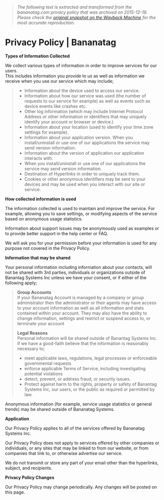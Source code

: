 > *The following text is extracted and transformed from the bananatag.com privacy policy that was archived on 2015-12-19. Please check the [original snapshot on the Wayback Machine](https://web.archive.org/web/20151219064014id_/http%3A//blog.bananatag.com/privacy-policy) for the most accurate reproduction.*

# Privacy Policy | Bananatag

**Types of Information Collected**

We collect various types of information in order to improve services for our users.  
This includes information you provide to us as well as information we receive when you use our service which may include;

>   * Information about the device used to access our service.
>   * Information about how our service was used (the number of requests to our service for example) as well as events such as device events like crashes etc.
>   * Other log information (which may include Internet Protocol Address or other information or identifiers that may uniquely identify your account or browser or device.)
>   * Information about your location (used to identify your time zone settings for example).
>   * Information about your application version. When you install/uninstall or use one of our applications the service may send version information.
>   * Information about the version of application our application interacts with.
>   * When you install/uninstall or use one of our applications the service may send version information.
>   * Destination of Hyperlinks in order to uniquely track them.
>   * Cookies or other anonymous identifiers may be sent to your devices and may be used when you interact with our site or service.
> 


**How collected information is used**

The information collected is used to maintain and improve the service. For example, allowing you to save settings, or modifying aspects of the service based on anonymous usage statistics.

Information about support issues may be anonymously used as examples or to provide better support in the help center or FAQ.

We will ask you for your permission before your information is used for any purpose not covered in the Privacy Policy.

**Information that may be shared**

Your personal information including information about your contacts, will not be shared with 3rd parties, individuals or organizations outside of Banantag Systems Inc unless we have your consent, or if either of the following apply;

> **Group Accounts**  
>  If your Bananatag Account is managed by a company or group administrator then the administrator or their agents may have access to your account information as well as all information and stats contained within your account. They may also have the ability to change information, settings and restrict or suspend access to, or terminate your account
> 
> **Legal Reasons**  
>  Personal information will be shared outside of Banantag Systems Inc. if we have a good-faith believe that the information is reasonably necessary to;
> 
>   * meet applicable laws, regulations, legal processes or enforceable governmental requests
>   * enforce applicable Terms of Service, including investigating potential violations
>   * detect, prevent, or address fraud, or security issues.
>   * Protect against harm to the rights, property or safety of Banantag Systems Inc, our users, or the public as required or permitted by law.
> 


Anonymous information (for example, service usage statistics or general trends) may be shared outside of Bananatag Systems.

**Application**

Our Privacy Policy applies to all of the services offered by Bananatag Systems Inc.

Our Privacy Policy does not apply to services offered by other companies or individuals, or any sites that may be linked to from our website, or from companies that link to, or otherwise advertise our service.

We do not transmit or store any part of your email other than the hyperlinks, subject, and recipients.

**Privacy Policy Changes**

Our Privacy Policy may change periodically. Any changes will be posted on this page.
